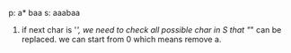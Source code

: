 p: a*  baa
s: aaabaa

1. if next char is '*', we need to check all possible char in S that "*" can be replaced. we can start from 0 which means remove a.